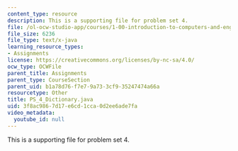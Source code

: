 ```yaml
---
content_type: resource
description: This is a supporting file for problem set 4.
file: /ol-ocw-studio-app/courses/1-00-introduction-to-computers-and-engineering-problem-solving-spring-2012/3f8ac9867d17e6cd1cca0d2ee6ade7fa_PS_4_Dictionary.java
file_size: 6236
file_type: text/x-java
learning_resource_types:
- Assignments
license: https://creativecommons.org/licenses/by-nc-sa/4.0/
ocw_type: OCWFile
parent_title: Assignments
parent_type: CourseSection
parent_uid: b1a78d76-f7e7-9a73-3cf9-35247474a66a
resourcetype: Other
title: PS_4_Dictionary.java
uid: 3f8ac986-7d17-e6cd-1cca-0d2ee6ade7fa
video_metadata:
  youtube_id: null
---
```

This is a supporting file for problem set 4.